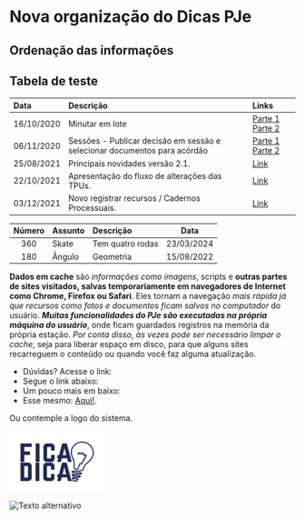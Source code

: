 # Nova organização do Dicas PJe

## Ordenação das informações

## Tabela de teste

|  Data  | Descrição | Links |
|:-------|:----------|:------|
| 16/10/2020 |  Minutar em lote | [Parte 1](https://www.dropbox.com/s/3w96wuamjhisk82/pje1g45965874363115%20on%202020-10-16%2017-34.mp4?dl=0) [Parte 2](https://www.dropbox.com/s/q346i6014b6t5xz/pje1g45965874363115%20on%202020-10-16%2018-17.mp4?dl=0)
| 06/11/2020 |    Sessões - Publicar decisão em sessão e selecionar documentos para acórdão   |   [Parte 1](https://www.dropbox.com/s/q7tm6cbsrr5842u/pje2grauprimeirareuniaoaspje%20on%202020-11-06%2018-04.mp4?dl=0) [Parte 2](https://www.dropbox.com/s/q4pf7j9kym8poux/pje2grauprimeirareuniaoaspje%20on%202020-11-06%2018-26.mp4?dl=0) |
| 25/08/2021 | Principais novidades versão 2.1. | [Link](https://justicaeleitoral-my.sharepoint.com/:v:/g/personal/bruney_brum_tse_jus_br/Eb1JEUqMh-pHpd_GLih-baAB5rxPFH5fLdlRAfFdt0IrrQ) |
| 22/10/2021 | Apresentação do fluxo de alterações das TPUs. | [Link](https://justicaeleitoral-my.sharepoint.com/:v:/g/personal/bruney_brum_tse_jus_br/EYStqV6ZML5CnngzRCS53kgB0I91BOejxrKoiGPUkP5_XA?e=G7zBrq) |
| 03/12/2021 | Novo registrar recursos / Cadernos Processuais. | [Link](https://justicaeleitoral-my.sharepoint.com/:v:/g/personal/bruney_brum_tse_jus_br/Ebinq6IRgWFFtLi0y-1YtRoBw9GXBsuRjZf2u7tWKmwQLA?e=dcv5Gm) |


| Número | Assunto | Descrição | Data |
|:-:|:-|:-|:-:|
| 360 | Skate | Tem quatro rodas | 23/03/2024 |
| 180 | Ângulo | Geometria| 15/08/2022 |


**Dados em cache** são *informações como imagens*, scripts e **outras partes de sites visitados, salvas temporariamente em navegadores de Internet como Chrome, Firefox ou Safari**. Eles tornam a navegação *mais rápida já que recursos como fotos e documentos ficam salvos no computador* do usuário. ***Muitas funcionalidades do PJe são executadas na própria máquina do usuário***, onde ficam guardados registros na memória da própria estação. *Por conta disso, às vezes pode ser necessário limpar o cache*, seja para liberar espaço em disco, para que alguns sites recarreguem o conteúdo ou quando você faz alguma atualização.

- Dúvidas? Acesse o link:
- Segue o link abaixo:
- Um pouco mais em baixo:
- Esse mesmo: [Aqui!](https://pjeje.github.io/dicas/dicas/).

Ou contemple a logo do sistema.

![Fica a dica](img/dicas.png)


![Texto alternativo](img/aquila.png)

